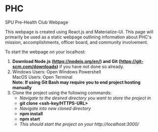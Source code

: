 # PHC
SPU Pre-Health Club Webpage

This webpage is created using React.js and Materialize-UI. This page will primarily be used as a static webpage outlining information about PHC's mission, accomplishments, officer board, and community involvement.

To start the webpage on your localhost:
  1. **Download Node.js (https://nodejs.org/en/) and Git (https://git-scm.com/downloads)** if you have not done so already.
  2. Windows Users: Open Windows Powershell<br/>
     MacOS Users: Open Terminal<br/>
     **Note: If using Git Bash may require you to end project hosting manually**<br/>
  3. Clone the project using the following commands:<br/>
      * *Navigate to the desired directory you want to store the project in* <br/>
      * **git clone <ssh-key/HTTPS-URL>** <br/>
      * *Navigate into new cloned directory* <br/>
      * **npm install** <br/>
      * **npm start** <br/>
      * *This should start the project on your http://localhost:3000/* <br/>
